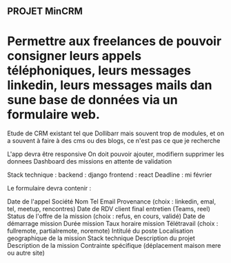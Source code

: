 ## PROJET MinCRM

# Permettre aux freelances de pouvoir consigner leurs appels téléphoniques, leurs messages linkedin, leurs messages mails dan sune base de données via un formulaire web.

Etude de CRM existant tel que Dollibarr mais souvent trop de modules, et on a souvent à faire à des cms ou des blogs, ce n'est pas ce que je recherche

L'app devra être responsive
On doit pouvoir ajouter, modifiern supprimer les donnees
Dashboard des missions en attente de validation

Stack technique :
backend : django
frontend : react
Deadline : mi février

Le formulaire devra contenir :

Date de l'appel
Société
Nom
Tel
Email
Provenance (choix : linkedin, emal, tel, meetup, rencontres)
Date de RDV client final entretien (Teams, reel)
Status de l'offre de la mission (choix : refus, en cours, validé)
Date de démarrage mission
Durée mission
Taux horaire mission
Télétravail (choix : fullremote, partialremote, noremote)
Intitulé du poste
Localisation geographique de la mission
Stack technique
Description du projet
Description de la mission
Contrainte spécifique (déplacement maison mere ou autre site)

